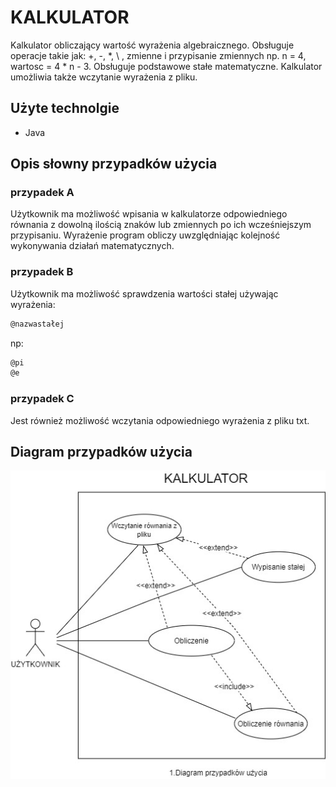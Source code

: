 # KALKULATOR

Kalkulator obliczający wartość wyrażenia algebraicznego. Obsługuje operacje takie jak:
+, -, \*, \\ , zmienne i przypisanie zmiennych np. n = 4, wartosc = 4 * n - 3. Obsługuje podstawowe stałe matematyczne. Kalkulator umożliwia także
wczytanie wyrażenia z pliku.

## Użyte technolgie

- Java

## Opis słowny przypadków użycia

### przypadek A

Użytkownik ma możliwość wpisania w kalkulatorze odpowiedniego równania z dowolną ilością znaków lub zmiennych po ich wcześniejszym przypisaniu. Wyrażenie program obliczy uwzględniając kolejność wykonywania działań matematycznych.

### przypadek B

Użytkownik ma możliwość sprawdzenia wartości stałej używając wyrażenia:

```bash
@nazwastałej
```
np:
```bash
@pi
@e
```

### przypadek C

Jest również możliwość wczytania odpowiedniego wyrażenia z pliku txt.

## Diagram przypadków użycia

![Schemat diagramu przypadków użycia](img/diagram_przypadkow.jpg)